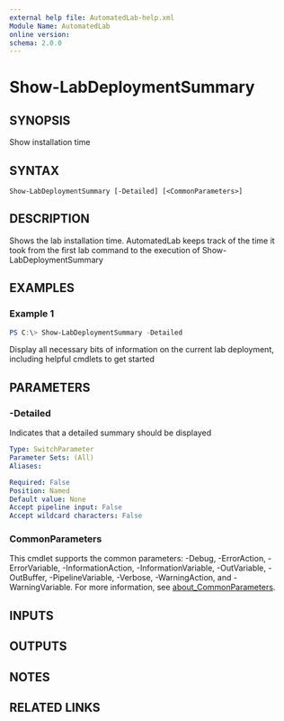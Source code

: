 ```yaml
---
external help file: AutomatedLab-help.xml
Module Name: AutomatedLab
online version:
schema: 2.0.0
---
```


# Show-LabDeploymentSummary

## SYNOPSIS
Show installation time

## SYNTAX

```
Show-LabDeploymentSummary [-Detailed] [<CommonParameters>]
```

## DESCRIPTION
Shows the lab installation time.
AutomatedLab keeps track of the time it took from the first lab command to the execution of Show-LabDeploymentSummary

## EXAMPLES

### Example 1
```powershell
PS C:\> Show-LabDeploymentSummary -Detailed
```

Display all necessary bits of information on the current lab deployment, including helpful cmdlets to get started

## PARAMETERS

### -Detailed
Indicates that a detailed summary should be displayed

```yaml
Type: SwitchParameter
Parameter Sets: (All)
Aliases:

Required: False
Position: Named
Default value: None
Accept pipeline input: False
Accept wildcard characters: False
```

### CommonParameters
This cmdlet supports the common parameters: -Debug, -ErrorAction, -ErrorVariable, -InformationAction, -InformationVariable, -OutVariable, -OutBuffer, -PipelineVariable, -Verbose, -WarningAction, and -WarningVariable. For more information, see [about_CommonParameters](http://go.microsoft.com/fwlink/?LinkID=113216).

## INPUTS

## OUTPUTS

## NOTES

## RELATED LINKS
